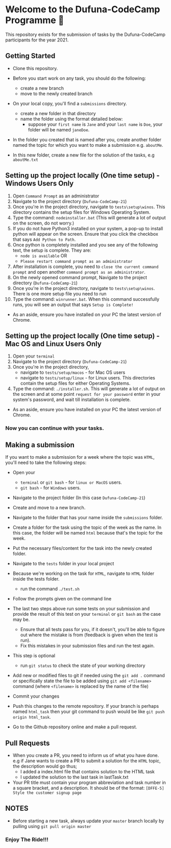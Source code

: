 # Welcome to the Dufuna-CodeCamp Programme 🚩

This repository exists for the submission of tasks by the Dufuna-CodeCamp participants for the year 2021.

## Getting Started

- Clone this repository.

- Before you start work on any task, you should do the following:
    - create a new branch
    - move to the newly created branch

- On your local copy, you'll find a `submissions` directory.
    - create a new folder in that directory
    - name the folder using the format detailed below:
        - suppose your `first name` is `Jane` and your `last name` is `Doe`, your folder will be named `janeDoe`.

- In the folder you created that is named after you, create another folder named the topic for which you want to make a submission e.g. `aboutMe`.

- In this new folder, create a new file for the solution of the tasks, e.g `aboutMe.txt`

## Setting up the project locally (One time setup) - Windows Users Only
1. Open `Command Prompt` as an administrator
2. Navigate to the project directory (`Dufuna-CodeCamp-21`)
3. Once you're in the project directory, navigate to `tests\setup\winos`. This directory contains the setup files for Windows Operating System.
4. Type the command: `nodeinstaller.bat` (This will generate a lot of output on the screen, do not worry.)
5. If you do not have Python3 installed on your system, a pop-up to install python will appear on the screen. Ensure that you click the checkbox that says `Add Python to Path`.
6. Once python is completely installed and you see any of the following text, the setup is complete. They are:
    - `node is available` OR
    - `Please restart command prompt as an administrator`
7. After installation is complete, you need to `close the current command prompt` and open another `command prompt as an administrator`.
8. On the newly opened command prompt, Navigate to the project directory (`Dufuna-CodeCamp-21`)
9. Once you're in the project directory, navigate to `tests\setup\winos`. There is one more setup file you need to run
10. Type the command: `winrunner.bat`. When this command successfully runs, you will see an output that says `Setup is Complete!`
- As an aside, ensure you have installed on your PC the latest version of Chrome.

## Setting up the project locally (One time setup) - Mac OS and Linux Users Only
1. Open your `terminal`
2. Navigate to the project directory (`Dufuna-CodeCamp-21`)
3. Once you're in the project directory, 
    - navigate to `tests/setup/macos` - for Mac OS users
    - navigate to `tests/setup/linux` - for Linux users. 
    This directories contain the setup files for either Operating Systems.
4. Type the command: `./installer.sh`. This will generate a lot of output on the screen and at some point `request for your password` enter in your system's password, and wait till installation is complete.
- As an aside, ensure you have installed on your PC the latest version of Chrome.

### Now you can continue with your tasks.

## Making a submission

If you want to make a submission for a week where the topic was `HTML`, you'll need to take the following steps:

- Open your 
    - `terminal` or `git bash` - for `linux or MacOS` users.
    - `git bash` - for `Windows` users.

- Navigate to the project folder (In this case `Dufuna-CodeCamp-21`)

- Create and move to a new branch.

- Navigate to the folder that has your name inside the `submissions` folder.

- Create a folder for the task using the topic of the week as the name. In this case, the folder will be named `html` because that's the topic for the week.

- Put the necessary files/content for the task into the newly created folder.

- Navigate to the `tests` folder in your local project

- Because we're working on the task for `HTML`, navigate to `HTML` folder inside the tests folder.

    - run the command `./test.sh`

- Follow the prompts given on the command line

- The last two steps above run some tests on your submission and provide the result of this test on your `terminal` or `git bash` as the case may be.
    - Ensure that all tests pass for you, if it doesn't, you'll be able to figure out where the mistake is from (feedback is given when the test is run).
    - Fix this mistakes in your submission files and run the test again.

- This step is optional
    - run `git status` to check the state of your working directory 

- Add new or modified files to git if needed using the `git add .` command or specifically state the file to be added using `git add <filename>` command (where `<filename>` is replaced by the name of the file)

- Commit your changes

- Push this changes to the remote repository. If your branch is perhaps named `html_task` then your git command to push would be like `git push origin html_task`.

- Go to the Github repository online and make a pull request.

## Pull Requests

- When you create a PR, you need to inform us of what you have done. e.g if Jane wants to create a PR to submit a solution for the `HTML` topic, the description would go thus;
    -  I added a index.html file that contains solution to the HTML task
    -  I updated the solution to the last task in lastTask.txt
- Your PR title must contain your program abbreviation and task number in a square bracket, and a description. It should be of the format: `[DFFE-5] Style the customer signup page`

## NOTES

- Before starting a new task, always update your `master` branch locally by pulling using `git pull origin master`

### Enjoy The Ride!!!
